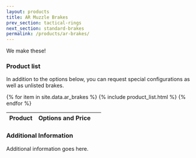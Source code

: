 ```yaml
---
layout: products
title: AR Muzzle Brakes
prev_section: tactical-rings
next_section: standard-brakes
permalink: /products/ar-brakes/
---
```


We make these!

### Product list

In addition to the options below, you can request special configurations as well as unlisted brakes.

<div class="mobile-side-scroller">

<table>
  <thead>
    <tr>
      <th>Product</th>
      <th><span class="option">Options</span> and <span class="price">Price</span></th>
      <th>&nbsp;</th>
    </tr>
  </thead>
  <tbody>
{% for item in site.data.ar_brakes %}
  {% include product_list.html %}
{% endfor %}
  </tbody>
</table>
</div>

### Additional Information

Additional information goes here.
